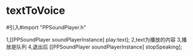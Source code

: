 # textToVoice

#引入#import "PPSoundPlayer.h"

1,[[PPSoundPlayer soundPlayerInstance] play:text];
2,text为播放的内容
3,播放是队列
4,退出后 [[PPSoundPlayer soundPlayerInstance] stopSpeaking];
